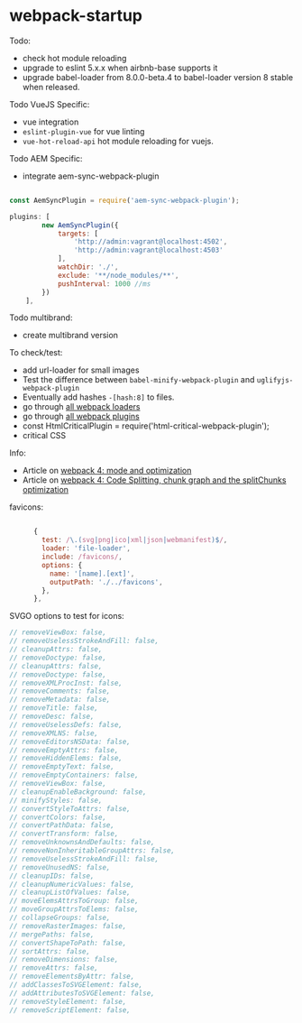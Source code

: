 # webpack-startup

Todo:
- check hot module reloading
- upgrade to eslint 5.x.x when airbnb-base supports it
- upgrade babel-loader from 8.0.0-beta.4 to babel-loader version 8 stable when released.

Todo VueJS Specific:
- vue integration
- `eslint-plugin-vue` for vue linting
- `vue-hot-reload-api` hot module reloading for vuejs.

Todo AEM Specific:
- integrate aem-sync-webpack-plugin
````javascript

const AemSyncPlugin = require('aem-sync-webpack-plugin');

plugins: [
        new AemSyncPlugin({
            targets: [
                'http://admin:vagrant@localhost:4502',
                'http://admin:vagrant@localhost:4503'
            ],
            watchDir: './',
            exclude: '**/node_modules/**',
            pushInterval: 1000 //ms
        })
    ],
````

Todo multibrand:
- create multibrand version

To check/test:
- add url-loader for small images
- Test the difference between `babel-minify-webpack-plugin` and `uglifyjs-webpack-plugin`
- Eventually add hashes `-[hash:8]` to files.
- go through [all webpack loaders](https://webpack.js.org/loaders/)
- go through [all webpack plugins](https://webpack.js.org/plugins/)
- const HtmlCriticalPlugin = require('html-critical-webpack-plugin');
- critical CSS

Info:
- Article on [webpack 4: mode and optimization](https://medium.com/webpack/webpack-4-mode-and-optimization-5423a6bc597a)
- Article on [webpack 4: Code Splitting, chunk graph and the splitChunks optimization](https://medium.com/webpack/webpack-4-code-splitting-chunk-graph-and-the-splitchunks-optimization-be739a861366)


favicons:
````javascript

      {
        test: /\.(svg|png|ico|xml|json|webmanifest)$/,
        loader: 'file-loader',
        include: /favicons/,
        options: {
          name: '[name].[ext]',
          outputPath: './../favicons',
        },
      },
````


SVGO options to test for icons:

````javascript
// removeViewBox: false,
// removeUselessStrokeAndFill: false,
// cleanupAttrs: false,
// removeDoctype: false,
// cleanupAttrs: false,
// removeDoctype: false,
// removeXMLProcInst: false,
// removeComments: false,
// removeMetadata: false,
// removeTitle: false,
// removeDesc: false,
// removeUselessDefs: false,
// removeXMLNS: false,
// removeEditorsNSData: false,
// removeEmptyAttrs: false,
// removeHiddenElems: false,
// removeEmptyText: false,
// removeEmptyContainers: false,
// removeViewBox: false,
// cleanupEnableBackground: false,
// minifyStyles: false,
// convertStyleToAttrs: false,
// convertColors: false,
// convertPathData: false,
// convertTransform: false,
// removeUnknownsAndDefaults: false,
// removeNonInheritableGroupAttrs: false,
// removeUselessStrokeAndFill: false,
// removeUnusedNS: false,
// cleanupIDs: false,
// cleanupNumericValues: false,
// cleanupListOfValues: false,
// moveElemsAttrsToGroup: false,
// moveGroupAttrsToElems: false,
// collapseGroups: false,
// removeRasterImages: false,
// mergePaths: false,
// convertShapeToPath: false,
// sortAttrs: false,
// removeDimensions: false,
// removeAttrs: false,
// removeElementsByAttr: false,
// addClassesToSVGElement: false,
// addAttributesToSVGElement: false,
// removeStyleElement: false,
// removeScriptElement: false,
````
